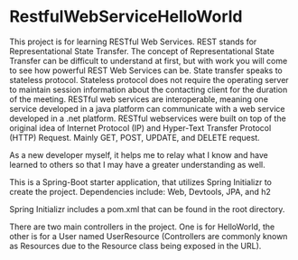 # RestfulWebServiceHelloWorld

This project is for learning RESTful Web Services. REST stands for Representational State Transfer. 
The concept of Representational State Transfer can be difficult to understand at first, but with work you will come to see how powerful REST Web
Services can be. State transfer speaks to stateless protocol. Stateless protocol does not require the operating server to maintain session information 
about the contacting client for the duration of the meeting. RESTful web services are interoperable, meaning one service developed in a java platform can communicate 
with a web service developed in a .net platform. 
RESTful webservices were built on top of the original idea of Internet Protocol (IP) and Hyper-Text Transfer Protocol (HTTP) Request. Mainly GET, POST, UPDATE, and DELETE request.

As a new developer myself, it helps me to relay what I know and have learned to others so that I may have a greater understanding as well. 

This is a Spring-Boot starter application, that utilizes Spring Initializr to create the project. Dependencies include: 
Web, Devtools, JPA, and h2

Spring Initializr includes a pom.xml that can be found in the root directory.

There are two main controllers in the project. One is for HelloWorld, the other	is for a User named UserResource (Controllers are commonly known as Resources due to the Resource class being exposed in the URL).
